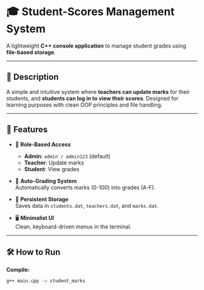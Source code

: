 # 🎓 Student-Scores Management System
A lightweight **C++ console application** to manage student grades using **file-based storage**.

---

## 📌 Description  
A simple and intuitive system where **teachers can update marks** for their students, and **students can log in to view their scores**. Designed for learning purposes with clean OOP principles and file handling.

---

## 🚀 Features  

- 🔐 **Role-Based Access**  
  - **Admin**: `admin / admin123` (default)  
  - **Teacher**: Update marks  
  - **Student**: View grades  

- 🧮 **Auto-Grading System**  
  Automatically converts marks (0-100) into grades (A-F).

- 💾 **Persistent Storage**  
  Saves data in `students.dat`, `teachers.dat`, and `marks.dat`.

- 🖥️ **Minimalist UI**  
  Clean, keyboard-driven menus in the terminal.

---

## 🛠️ How to Run  

**Compile:**  
```bash
g++ main.cpp -o student_marks
